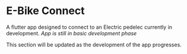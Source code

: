 # E-Bike Connect

A flutter app designed to connect to an Electric pedelec currently in development.
*App is still in basic development phase*

This section will be updated as the development of the app progresses.
